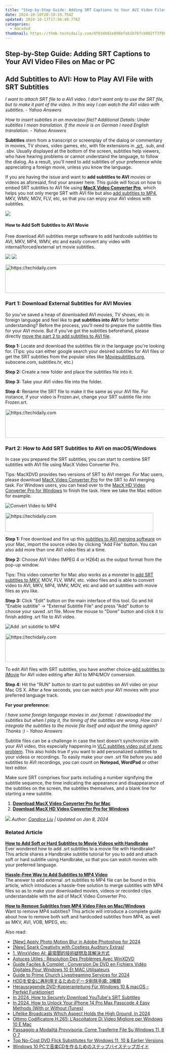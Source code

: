 ```yaml
---
title: "Step-by-Step Guide: Adding SRT Captions to Your AVI Video Files on Mac or PC"
date: 2024-10-10T20:19:19.754Z
updated: 2024-10-17T17:56:49.776Z
categories:
  - macxdvd
thumbnail: https://thmb.techidaily.com/0f034b01e896bfeb1b76fcb002ff3f08bf8065e806075d9660abdc53bcbc29eb.jpg
---
```


## Step-by-Step Guide: Adding SRT Captions to Your AVI Video Files on Mac or PC

## Add Subtitles to AVI: How to Play AVI File with SRT Subtitles 

_I want to attach SRT file to a AVI video. I don't want only to use the SRT file, but to make it part of the video. In this way I can watch the AVI video with subtitles. - Yahoo Answers_ 

_How to insert subtitles in an movie(avi file)? Additional Details: Under subtitles I mean translation. If the movie is on German I need English translation. - Yahoo Answers_ 

**Subtitles** stem from a transcript or screenplay of the dialog or commentary in movies, TV shows, video games, etc, with file extensions in [.srt](https://tools.techidaily.com/macxdvd/products/), .sub, and .sbv. Usually displayed at the bottom of the screen, subtitles help viewers, who have hearing problems or cannot understand the language, to follow the dialog. As a result, you'll need to add subtitles of your preference while appreciating a foreign movie, unless you know the language. 

If you are having the issue and want to **add subtitles to AVI** movies or videos as aforesaid, find your answer here. This guide will focus on how to embed SRT subtitles to AVI file using [**MacX Video Converter Pro**](https://tools.techidaily.com/macxdvd/products/), which helps you not only merge SRT with AVI file but also [add subtitles to MP4](https://tools.techidaily.com/macxdvd/products/), MKV, WMV, MOV, FLV, etc, so that you can enjoy your AVI videos with subtitles.

![](https://www.macxdvd.com/mac-dvd-video-converter-how-to/article-image/subtitles-srt.png)

#### How to Add Soft Subtitles to AVI Movie

Free download AVI subtitles merge software to add hardcode subtitles to AVI, MKV, MP4, WMV, etc and easily convert any video with internal/forced/external srt movie subtitles. 

[![](https://www.macxdvd.com/mac-dvd-video-converter-how-to/article-image/free-downm.png)](https://tools.techidaily.com/macxdvd/products/) [![](https://www.macxdvd.com/mac-dvd-video-converter-how-to/article-image/free-down.png)](https://tools.techidaily.com/macxdvd/products/) 

<!-- affiliate ads begin -->
<a href="https://unicoeye.pxf.io/c/5597632/2134223/18498" target="_top" id="2134223">
  <img src="//a.impactradius-go.com/display-ad/18498-2134223" border="0" alt="https://techidaily.com" width="728" height="90"/>
</a>
<img height="0" width="0" src="https://unicoeye.pxf.io/i/5597632/2134223/18498" style="position:absolute;visibility:hidden;" border="0" />
<!-- affiliate ads end -->

### Part 1: Download External Subtitles for AVI Movies

So you've saved a heap of downloaded AVI movies, TV shows, etc in foreign language and feel like to **put subtitles into AVI** for better understanding? Before the process, you'll need to prepare the subtitle files for your AVI movie. But if you've got the subtitles beforehand, please directly [move the part 2 to add subtitles to AVI file](https://tools.techidaily.com/macxdvd/products/). 

**Step 1:** Locate and download the subtitles file in the language you're looking for. (Tips: you can either google search your desired subtitles for AVI files or get the SRT subtitles from the popular sites like [Moviesubtitles.org](http://www.moviesubtitles.org/), subscene.com, subtitles.hr, etc.) 

**Step 2:** Create a new folder and place the subtitles file into it. 

**Step 3:** Take your AVI video file into the folder. 

**Step 4:** Rename the SRT file to make it the same as your AVI file. For instance, if your video is Frozen.avi, change your SRT subtitle file into Frozen.srt. 

<!-- affiliate ads begin -->
<a href="https://appsumo.8odi.net/c/5597632/2123748/7443" target="_top" id="2123748">
  <img src="//a.impactradius-go.com/display-ad/7443-2123748" border="0" alt="https://techidaily.com" width="600" height="90"/>
</a>
<img height="0" width="0" src="https://appsumo.8odi.net/i/5597632/2123748/7443" style="position:absolute;visibility:hidden;" border="0" />
<!-- affiliate ads end -->

### Part 2: How to Add SRT Subtitles to AVI on macOS/Windows 

In case you prepared the SRT subtitles, you can start to combine SRT subtitles with AVI file using MacX Video Converter Pro. 

Tips: MacXDVD provides two versions of SRT to AVI merger. For Mac users, please download [MacX Video Converter Pro](https://tools.techidaily.com/macxdvd/products/) for the SRT to AVI merging task. For Windows users, you can head over to the [MacX HD Video Converter Pro for Windows](https://tools.techidaily.com/macxdvd/products/) to finish the task. Here we take the Mac edition for example. 

![Convert Video to MP4](https://www.macxdvd.com/mac-dvd-video-converter-how-to/article-image/qsv-add-subtitle.jpg)

<!-- affiliate ads begin -->
<a href="https://aligracehair.sjv.io/c/5597632/2135360/19272" target="_top" id="2135360">
  <img src="//a.impactradius-go.com/display-ad/19272-2135360" border="0" alt="https://techidaily.com" width="468" height="60"/>
</a>
<img height="0" width="0" src="https://aligracehair.sjv.io/i/5597632/2135360/19272" style="position:absolute;visibility:hidden;" border="0" />
<!-- affiliate ads end -->

**Step 1:** Free download and fire up this [subtitles to AVI merging software](https://tools.techidaily.com/macxdvd/products/) on your Mac, import the source video by clicking "Add File" button. You can also add more than one AVI video files at a time. 

**Step 2:** Choose AVI Video (MPEG 4 or H264) as the output format from the pop-up window. 

Tips: This video converter for Mac also works as a monster to [add SRT subtitles to MKV](https://tools.techidaily.com/macxdvd/products/), MOV, FLV, WMV, etc. video files and is able to convert video to AVI, MKV, MP4, WMV, MOV, etc and add srt subtitles with movie files as you like. 

**Step 3:** Click "Edit" button on the main interface of this tool. Go and hit "Enable subtitle" -> "External Subtitle File" and press "Add" button to choose your saved .srt file. Move the mouse to "Done" button and click it to finish adding .srt file to AVI video. 

![Add .srt subtitle to MP4](https://www.macxdvd.com/mac-dvd-video-converter-how-to/../guide/image/wz-vcp-14.jpg)

<!-- affiliate ads begin -->
<a href="https://aligracehair.sjv.io/c/5597632/2027181/19272" target="_top" id="2027181">
  <img src="//a.impactradius-go.com/display-ad/19272-2027181" border="0" alt="https://techidaily.com" width="728" height="90"/>
</a>
<img height="0" width="0" src="https://aligracehair.sjv.io/i/5597632/2027181/19272" style="position:absolute;visibility:hidden;" border="0" />
<!-- affiliate ads end -->

To edit AVI files with SRT subtitles, you have another choice-[add subtitles to iMovie](https://tools.techidaily.com/macxdvd/products/) for AVI video editing after AVI to MP4/MOV conversion. 

**Step 4:** Hit the "RUN" button to start to put subtitles on AVI video on your Mac OS X. After a few seconds, you can watch your AVI movies with your preferred language track. 

**For your preference:**

_I have some foreign language movies in .avi format. I downloaded the subtitles but when I play it, the timing of the subtitles are wrong. How can I integrate the subtitles to the movie file itself and adjust the timing again? Thanks :) - Yahoo Answers_ 

Subtitle files can be a challenge in case the text doesn't synchronize with your AVI video, this especially happening in [VLC subtitles video out of sync problem](https://tools.techidaily.com/macxdvd/products/). This also holds true if you want to add personalized subtitles to your videos or recordings. To easily make your own .srt file before you add subtitles to AVI recordings, you can count on **Notepad, WordPad** or other text editor. 

Make sure SRT comprises four parts including a number signifying the subtitle sequence, the time indicating the appearance and disappearance of the subtitles on the screen, the subtitles themselves, and a blank line for starting a new subtitle. 

1. **[Download MacX Video Converter Pro for Mac](https://tools.techidaily.com/macxdvd/products/)**
2. **[Download MacX HD Video Converter Pro for Windows](https://tools.techidaily.com/macxdvd/products/)**

_![](https://www.macxdvd.com/mac-dvd-video-converter-how-to/../image-style/article-seo/icon1.png) Author: [Candice Liu](https://www.linkedin.com/in/candice-liu-444483a3/) | Updated on Jan 8, 2024_

### Related Article 

**[How to Add Soft or Hard Subtitles to Movie Videos with Handbrake](https://tools.techidaily.com/macxdvd/products/)**  
 Ever wondered how to add .srt subtitles to a movie file with Handbrake? This article shares a Handbrake subtitle tutorial for you to add and attach soft or hard subtitle using Handbrake, so that you can watch movies with your preferred language. 

**[Hassle-Free Way to Add Subtitles to MP4 Video](https://tools.techidaily.com/macxdvd/products/)**  
 The answer to add external .srt subtitles to MP4 file can be found in this article, which introduces a hassle-free solution to merge subtitles with MP4 files so as to make your downloaded movies, videos or recorded clips understandable with the aid of MacX Video Converter Pro.

**[How to Remove Subtitles from MP4 Video Files on Mac/Windows](https://tools.techidaily.com/macxdvd/products/)**  
 Want to remove MP4 subtitles? This article will introduce a complete guide about how to remove both soft and hardcoded subtitles from MP4, as well as MKV, AVI, VOB, MPEG, etc.

<ins class="adsbygoogle"
     style="display:block"
     data-ad-format="autorelaxed"
     data-ad-client="ca-pub-7571918770474297"
     data-ad-slot="1223367746"></ins>

<ins class="adsbygoogle"
     style="display:block"
     data-ad-client="ca-pub-7571918770474297"
     data-ad-slot="8358498916"
     data-ad-format="auto"
     data-full-width-responsive="true"></ins>

<span class="atpl-alsoreadstyle">Also read:</span>
<div><ul>
<li><a href="https://fox-glue.techidaily.com/new-apply-photo-motion-blur-in-adobe-photoshop-for-2024/"><u>[New] Apply Photo Motion Blur in Adobe Photoshop for 2024</u></a></li>
<li><a href="https://youtube-webster.techidaily.com/park-creativity-with-costless-auditory-extras/"><u>[New] Spark Creativity with Costless Auditory Extras!</u></a></li>
<li><a href="https://discover-alternatives.techidaily.com/1-winxvideo-ai/"><u>1. WinxVideo AI: 最常聞的技術疑問及其解決方式</u></a></li>
<li><a href="https://discover-alternatives.techidaily.com/astuces-utiles-resolution-des-problemes-avec-winxdvd/"><u>Astuces Utiles : Résolution Des Problèmes Avec WinXDVD</u></a></li>
<li><a href="https://discover-alternatives.techidaily.com/guide-faciles-and-complet-conversion-de-dvd-en-fichiers-video-digitales-pour-windows-10-et-mac-utilisateurs/"><u>Guide Faciles & Complet : Conversion De DVD en Fichiers Vidéo Digitales Pour Windows 10 Et MAC Utilisateurs</u></a></li>
<li><a href="https://some-techniques.techidaily.com/guide-to-prime-church-livestreaming-services-for-2024/"><u>Guide to Prime Church Livestreaming Services for 2024</u></a></li>
<li><a href="https://discover-cheats.techidaily.com/1728497464647-hdd-3/"><u>HDDを安全に再利用するためのデータ削除手順: 3種類</u></a></li>
<li><a href="https://discover-alternatives.techidaily.com/herausragende-dvd-kopieranleitung-fur-windows-10-and-macos-perfekt-funktioniert/"><u>Herausragende DVD-Kopieranleitung Für Windows 10 & macOS – Perfekt Funktioniert</u></a></li>
<li><a href="https://some-techniques.techidaily.com/in-2024-how-to-securely-download-youtubes-srt-subtitles/"><u>In 2024, How to Securely Download YouTube's SRT Subtitles</u></a></li>
<li><a href="https://ios-unlock.techidaily.com/in-2024-how-to-unlock-your-iphone-14-pro-max-passcode-4-easy-methods-with-or-without-itunes-by-drfone-ios/"><u>In 2024, How to Unlock Your iPhone 14 Pro Max Passcode 4 Easy Methods (With or Without iTunes)</u></a></li>
<li><a href="https://extra-guidance.techidaily.com/lifelike-broadcasts-which-aspect-holds-the-high-ground-in-2024/"><u>Lifelike Broadcasts Which Aspect Holds the High Ground, In 2024</u></a></li>
<li><a href="https://discover-alternatives.techidaily.com/ottimo-codificatore-h265-lascoltatore-di-video-migliore-per-windows-10-e-mac/"><u>Ottimo Codificatore H.265: L'Ascoltatore Di Video Migliore per Windows 10 E Mac</u></a></li>
<li><a href="https://fox-web3.techidaily.com/passaggio-a-modalita-provvisoria-come-trasferire-file-su-windows-11-8-o-7/"><u>Passaggio a Modalitá Provvisoria: Come Trasferire File Su Windows 11, 8 O 7</u></a></li>
<li><a href="https://discover-alternatives.techidaily.com/top-no-cost-dvd-flick-substitutes-for-windows-11-10-and-earlier-versions/"><u>Top No-Cost DVD Flick Substitutes for Windows 11, 10 & Earlier Versions</u></a></li>
<li><a href="https://discover-alternatives.techidaily.com/windows-10-pccd/"><u>Windows 10 PCで音楽CDを作るためのステップバイステップガイド</u></a></li>
</ul></div>

